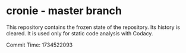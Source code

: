 # cronie - master branch

This repository contains the frozen state of the repository.
Its history is cleared. It is used only for static code
analysis with Codacy.

Commit Time: 1734522093